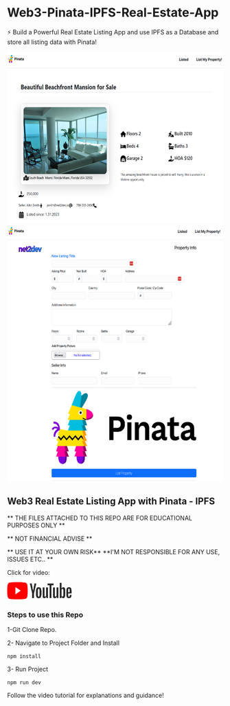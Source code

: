 # Web3-Pinata-IPFS-Real-Estate-App
⚡ Build a Powerful Real Estate Listing App and use IPFS as a Database and store all listing data with Pinata!

<img src="https://github.com/net2devcrypto/misc/blob/main/realestatelisting1.png" width="600" height="400">
<img src="https://github.com/net2devcrypto/misc/blob/main/realestatelisting2.png" width="600" height="600">

<h2>Web3 Real Estate Listing App with Pinata - IPFS</h2>


** THE FILES ATTACHED TO THIS REPO ARE FOR EDUCATIONAL PURPOSES ONLY **

** NOT FINANCIAL ADVISE **

** USE IT AT YOUR OWN RISK** **I'M NOT RESPONSIBLE FOR ANY USE, ISSUES ETC.. **


Click for video:

<a href="https://youtu.be/J6GJVxyq4_Y" target="_blank"><img src="https://github.com/net2devcrypto/misc/blob/main/ytlogo2.png" width="150" height="40"></a> 


<h3>Steps to use this Repo</h3>


1-Git Clone Repo.

2- Navigate to Project Folder and Install

```shell
npm install
```

3- Run Project

```shell
npm run dev
```


Follow the video tutorial for explanations and guidance!
